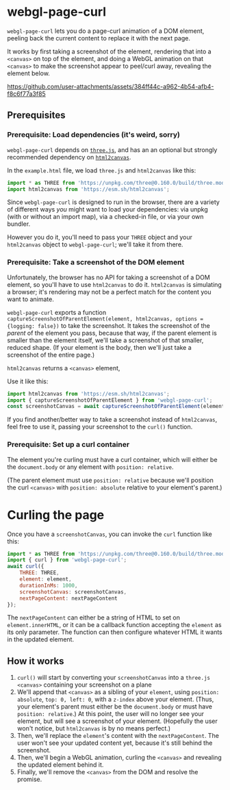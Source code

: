 # webgl-page-curl

`webgl-page-curl` lets you do a page-curl animation of a DOM element, peeling back the current content to replace it with the next page.

It works by first taking a screenshot of the element, rendering that into a `<canvas>` on top of the element, and doing a WebGL animation on that `<canvas>` to make the screenshot appear to peel/curl away, revealing the element below.

https://github.com/user-attachments/assets/384ff44c-a962-4b54-afb4-f8c6f77a3f85

## Prerequisites

### Prerequisite: Load dependencies (it's weird, sorry)

`webgl-page-curl` depends on [`three.js`](https://threejs.org/), and has an an optional but strongly recommended dependency on [`html2canvas`](https://html2canvas.hertzen.com/).

In the `example.html` file, we load `three.js` and `html2canvas` like this:

```js
import * as THREE from 'https://unpkg.com/three@0.160.0/build/three.module.js';
import html2canvas from 'https://esm.sh/html2canvas';
```

Since `webgl-page-curl` is designed to run in the browser, there are a variety of different ways _you_ might want to load your dependencies: via unpkg (with or without an import map), via a checked-in file, or via your own bundler.

However you do it, you'll need to pass your `THREE` object and your `html2canvas` object to `webgl-page-curl`; we'll take it from there.

### Prerequisite: Take a screenshot of the DOM element

Unfortunately, the browser has no API for taking a screenshot of a DOM element, so you'll have to use `html2canvas` to do it. `html2canvas` is simulating a browser; it's rendering may not be a perfect match for the content you want to animate.

`webgl-page-curl` exports a function `captureScreenshotOfParentElement(element, html2canvas, options = {logging: false})` to take the screenshot. It takes the screenshot of the _parent_ of the element you pass, because that way, if the parent element is smaller than the element itself, we'll take a screenshot of that smaller, reduced shape. (If your element is the body, then we'll just take a screenshot of the entire page.)

`html2canvas` returns a `<canvas>` element,

Use it like this:

```js
import html2canvas from 'https://esm.sh/html2canvas';
import { captureScreenshotOfParentElement } from 'webgl-page-curl';
const screenshotCanvas = await captureScreenshotOfParentElement(element, html2canvas);
```

If you find another/better way to take a screenshot instead of `html2canvas`, feel free to use it, passing your screenshot to the `curl()` function.

### Prerequisite: Set up a curl container

The element you're curling must have a curl container, which will either be the `document.body` or any element with `position: relative`.

(The parent element must use `position: relative` because we'll position the curl `<canvas>` with `position: absolute` relative to your element's parent.)

# Curling the page

Once you have a `screenshotCanvas`, you can invoke the `curl` function like this:

```js
import * as THREE from 'https://unpkg.com/three@0.160.0/build/three.module.js';
import { curl } from 'webgl-page-curl';
await curl({
    THREE: THREE,
    element: element,
    durationInMs: 1000,
    screenshotCanvas: screenshotCanvas,
    nextPageContent: nextPageContent
});
```

The `nextPageContent` can either be a string of HTML to set on `element.innerHTML`, or it can be a callback function accepting the `element` as its only parameter. The function can then configure whatever HTML it wants in the updated element.

## How it works

1. `curl()` will start by converting your `screenshotCanvas` into a `three.js` `<canvas>` containing your screenshot on a plane
2. We'll append that `<canvas>` as a sibling of your `element`, using `position: absolute`, `top: 0, left: 0`, with a `z-index` above your element. (Thus, your element's parent must either be the `document.body` or must have `position: relative`.)
    At this point, the user will no longer see your element, but will see a screenshot of your element. (Hopefully the user won't notice, but `html2canvas` is by no means perfect.)
3. Then, we'll replace the `element`'s content with the `nextPageContent`.
    The user won't see your updated content yet, because it's still behind the screenshot.
4. Then, we'll begin a WebGL animation, curling the `<canvas>` and revealing the updated element behind it.
5. Finally, we'll remove the `<canvas>` from the DOM and resolve the promise.
